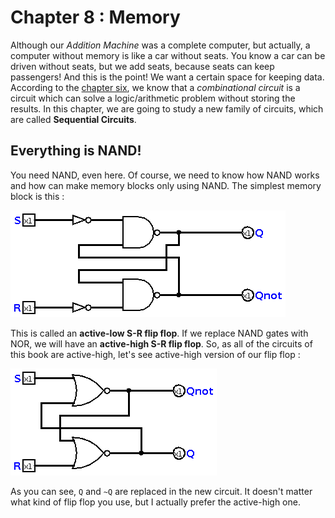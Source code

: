 # Chapter 8 : Memory

Although our *Addition Machine* was a complete computer, but actually, a computer without memory is like a car without seats. You know a car can be driven 
without seats, but we add seats, because seats can keep passengers! And this is the point! We want a certain space for keeping data. According to the 
[chapter six](chapter6.md), we know that a *combinational circuit* is a circuit which can solve a logic/arithmetic problem without storing the results. 
In this chapter, we are going to study a new family of circuits, which are called **Sequential Circuits**. 

## Everything is NAND! 
You need NAND, even here. Of course, we need to know how NAND works and how can make memory blocks only using NAND. The simplest memory block is this :

![S-R flip flop](figures/SRFF.png)

This is called an **active-low S-R flip flop**. If we replace NAND gates with NOR, we will have an **active-high S-R flip flop**. So, as all of the circuits of this book are 
active-high, let's see active-high version of our flip flop :

![Active High SR flip flop](figures/SRFF-activehigh.png)

As you can see, `Q` and `~Q` are replaced in the new circuit. It doesn't matter what kind of flip flop you use, but I actually prefer the active-high one. 
